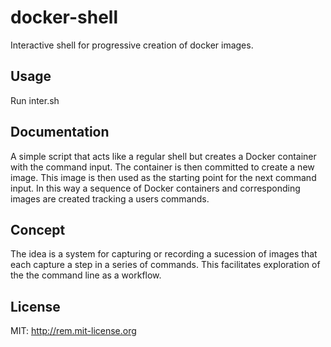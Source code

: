 docker-shell
============

Interactive shell for progressive creation of docker images.

## Usage ##

Run inter.sh 

## Documentation ##

A simple script that acts like a regular shell but creates a Docker container with the command input. The container is then committed to create a new image.  This image is then used as the starting point for the next command input. In this way a sequence of Docker containers and corresponding images are created tracking a users commands.

## Concept ##

The idea is a system for capturing or recording a sucession of images that each capture a step in a series of commands. This facilitates exploration of the the command line as a workflow.  

## License ##

MIT: http://rem.mit-license.org

